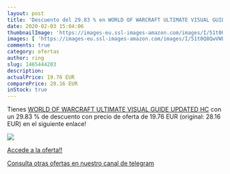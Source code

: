 ```yaml
---
layout: post
title: 'Descuento del 29.83 % en WORLD OF WARCRAFT ULTIMATE VISUAL GUIDE '
date: 2020-02-03 15:04:06
thumbnailImage: 'https://images-eu.ssl-images-amazon.com/images/I/51t0Q8QwVWL._SL200_.jpg'
images: [ 'https://images-eu.ssl-images-amazon.com/images/I/51t0Q8QwVWL._SL200_.jpg' ]
comments: true
category: ofertas
author: ring
slug: 1465444203
description:
actualPrice: 19.76 EUR
comparePrice: 28.16 EUR
inStock: true
---
```


Tienes [WORLD OF WARCRAFT ULTIMATE VISUAL GUIDE UPDATED HC](https://www.amazon.com/dp/1465444203/?tag=redken08-20) con un 29.83 % de descuento con precio de oferta de 19.76 EUR (original: 28.16 EUR) en el siguiente enlace!

[![](https://images-eu.ssl-images-amazon.com/images/I/51t0Q8QwVWL._SL200_.jpg)](https://www.amazon.com/dp/1465444203/?tag=redken08-20)

[Accede a la oferta!!](https://www.amazon.com/dp/1465444203/?tag=redken08-20)

[Consulta otras ofertas en nuestro canal de telegram](https://t.me/s/ofertas25)
